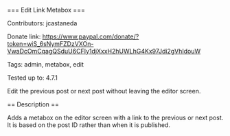 === Edit Link Metabox ===

Contributors: jcastaneda

Donate link: https://www.paypal.com/donate/?token=wiS_6sNymFZDzVXOn-VwaDcOmCqagQSduU6CFIy1djXxxH2hUWLhG4Kx97Jdi2gVhIdouW

Tags: admin, metabox, edit

Tested up to: 4.7.1

Edit the previous post or next post without leaving the editor screen.

== Description ==

Adds a metabox on the editor screen with a link to the previous or next post. It is based on the post ID rather than when it is published.